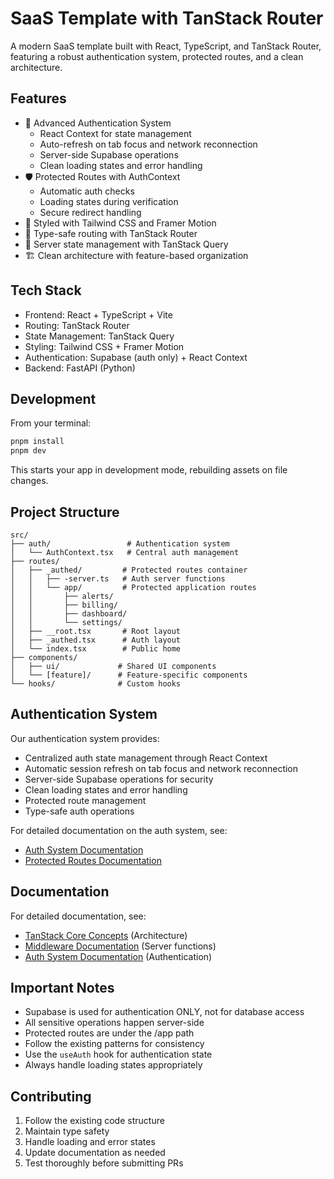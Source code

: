 # SaaS Template with TanStack Router

A modern SaaS template built with React, TypeScript, and TanStack Router, featuring a robust authentication system, protected routes, and a clean architecture.

## Features

- 🔐 Advanced Authentication System
  - React Context for state management
  - Auto-refresh on tab focus and network reconnection
  - Server-side Supabase operations
  - Clean loading states and error handling
- 🛡️ Protected Routes with AuthContext
  - Automatic auth checks
  - Loading states during verification
  - Secure redirect handling
- 🎨 Styled with Tailwind CSS and Framer Motion
- 📡 Type-safe routing with TanStack Router
- 🔄 Server state management with TanStack Query
- 🏗️ Clean architecture with feature-based organization

## Tech Stack

- Frontend: React + TypeScript + Vite
- Routing: TanStack Router
- State Management: TanStack Query
- Styling: Tailwind CSS + Framer Motion
- Authentication: Supabase (auth only) + React Context
- Backend: FastAPI (Python)

## Development

From your terminal:

```sh
pnpm install
pnpm dev
```

This starts your app in development mode, rebuilding assets on file changes.

## Project Structure

```
src/
├── auth/                 # Authentication system
│   └── AuthContext.tsx   # Central auth management
├── routes/
│   ├── _authed/         # Protected routes container
│   │   ├── -server.ts   # Auth server functions
│   │   └── app/         # Protected application routes
│   │       ├── alerts/
│   │       ├── billing/
│   │       ├── dashboard/
│   │       └── settings/
│   ├── __root.tsx       # Root layout
│   ├── _authed.tsx      # Auth layout
│   └── index.tsx        # Public home
├── components/
│   ├── ui/             # Shared UI components
│   └── [feature]/      # Feature-specific components
└── hooks/              # Custom hooks
```

## Authentication System

Our authentication system provides:
- Centralized auth state management through React Context
- Automatic session refresh on tab focus and network reconnection
- Server-side Supabase operations for security
- Clean loading states and error handling
- Protected route management
- Type-safe auth operations

For detailed documentation on the auth system, see:
- [Auth System Documentation](docs/auth-system.md)
- [Protected Routes Documentation](src/routes/_authed/readme.md)

## Documentation

For detailed documentation, see:
- [TanStack Core Concepts](docs/tanstack-core-concepts.md) (Architecture)
- [Middleware Documentation](docs/middleware.md) (Server functions)
- [Auth System Documentation](docs/auth-system.md) (Authentication)

## Important Notes

- Supabase is used for authentication ONLY, not for database access
- All sensitive operations happen server-side
- Protected routes are under the /app path
- Follow the existing patterns for consistency
- Use the `useAuth` hook for authentication state
- Always handle loading states appropriately

## Contributing

1. Follow the existing code structure
2. Maintain type safety
3. Handle loading and error states
4. Update documentation as needed
5. Test thoroughly before submitting PRs
